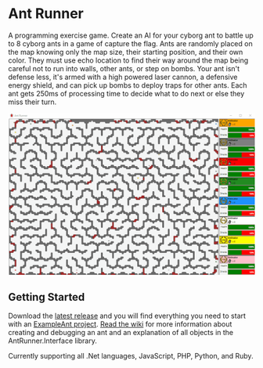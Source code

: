 # Ant Runner
A programming exercise game. Create an AI for your cyborg ant to battle up to 8 cyborg ants in a game of capture the flag. Ants are randomly placed on the map knowing only the map size, their starting position, and their own color. They must use echo location to find their way around the map being careful not to run into walls, other ants, or step on bombs. Your ant isn't defense less, it's armed with a high powered laser cannon, a defensive energy shield, and can pick up bombs to deploy traps for other ants. Each ant gets 250ms of processing time to decide what to do next or else they miss their turn.

![Preview](https://github.com/GimpArm/AntRunner/raw/master/AntRunner-Preview.gif)

## Getting Started
Download the [latest release](https://github.com/GimpArm/AntRunner/releases/download/1.1.1.2/AntRunner-1.1.1.2.zip) and you will find everything you need to start with an [ExampleAnt project](examples). [Read the wiki](https://github.com/GimpArm/AntRunner/wiki) for more information about creating and debugging an ant and an explanation of all objects in the AntRunner.Interface library.

Currently supporting all .Net languages, JavaScript, PHP, Python, and Ruby.
